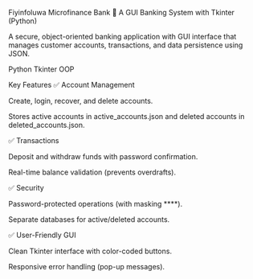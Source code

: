Fiyinfoluwa Microfinance Bank
🏦 A GUI Banking System with Tkinter (Python)

A secure, object-oriented banking application with GUI interface that manages customer accounts, transactions, and data persistence using JSON.

Python
Tkinter
OOP

Key Features
✅ Account Management

Create, login, recover, and delete accounts.

Stores active accounts in active_accounts.json and deleted accounts in deleted_accounts.json.

✅ Transactions

Deposit and withdraw funds with password confirmation.

Real-time balance validation (prevents overdrafts).

✅ Security

Password-protected operations (with masking ****).

Separate databases for active/deleted accounts.

✅ User-Friendly GUI

Clean Tkinter interface with color-coded buttons.

Responsive error handling (pop-up messages).
